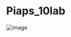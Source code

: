 # Piaps_10lab
![image](https://github.com/user-attachments/assets/7b263e1d-a688-41d9-bacf-29f1f744bc78)
